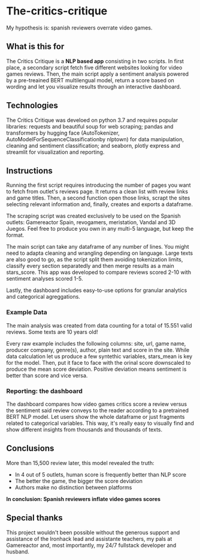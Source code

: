 # The-critics-critique
My hypothesis is: spanish reviewers overrate video games.

## What is this for

The Critics Critique is a **NLP based app** consisting in two scripts. In first place, a secondary script fetch five different websites looking for video games reviews. Then, the main script apply a sentiment analysis powered by a pre-treained BERT multilengual model, return a score based on wording and let you visualize results through an interactive dashboard.

## Technologies

The Critics Critique was develoed on python 3.7 and requires popular libraries: requests and beautiful soup for web scraping; pandas and transformers by hugging face (AutoTokenizer, AutoModelForSequenceClassificationby nlptown) for data manipulation, cleaning and sentiment classification; and seaborn, plotly express and streamlit for visualization and reporting. 

## Instructions

Running the first script requires introducing the number of pages you want to fetch from outlet's reviews page. It returns a clean list with review links and game titles. Then, a second function open those links, scrapt the sites selecting relevant information and, finally, creates and exports a dataframe.

The scraping script was created exclusively to be used on the Spanish outlets: Gamereactor Spain, revogamers, meristation, Vandal and 3D Juegos. Feel free to produce you own in any multi-5 language, but keep the format.

The main script can take any dataframe of any number of lines. You might need to adapta cleaning and wrangling depending on language. Large texts are also good to go, as the script split them avoiding tokenization limits, classify every section separatedly and then merge results as a main stars_score. This app was developed to compare reviews scored 2-10 with sentiment analyses scored 1-5.

Lastly, the dashboard includes easy-to-use options for granular analytics and categorical agreggations.

### Example Data

The main analysis was created from data counting for a total of 15.551 valid reviews. Some texts are 10 years old!

Every raw example includes the following columns: site, url, game name, producer company, genre(s), author, plain text and score in the site. While data calculation let us produce a few syntethic variables, stars_mean is key for the model. Then, put it face to face with the orinal score downscaled to produce the mean score deviation. Positive deviation means sentiment is better than score and vice versa.

### Reporting: the dashboard

The dashboard compares how video games critics score a review versus the sentiment said review conveys to the reader according to a pretrained BERT NLP model. Let users show the whole dataframe or just fragments related to categorical variables. This way, it's really easy to visually find and show different insights from thousands and thousands of texts.

## Conclusions

More than 15,500 review later, this model revealed the truth:

* In 4 out of 5 outlets, human score is frequently better than NLP score
* The better the game, the bigger the score deviation
* Authors make no distinction between platforms

**In conclusion: Spanish reviewers inflate video games scores**

## Special thanks

This project wouldn't been possible without the generous support and assistance of the Ironhack lead and assistante teachers, my pals at Gamereactor and, most importantly, my 24/7 fullstack developer and husband.



